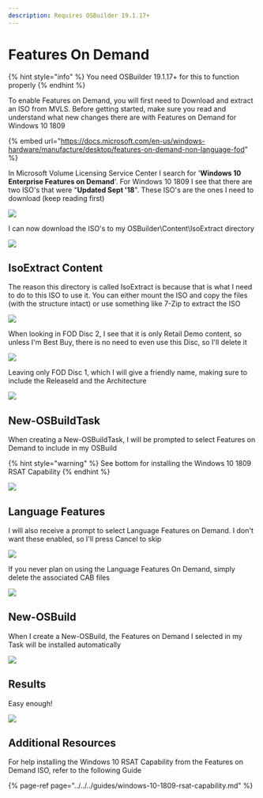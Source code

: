```yaml
---
description: Requires OSBuilder 19.1.17+
---
```


# Features On Demand

{% hint style="info" %}
You need OSBuilder 19.1.17+ for this to function properly
{% endhint %}

To enable Features on Demand, you will first need to Download and extract an ISO from MVLS.  Before getting started, make sure you read and understand what new changes there are with Features on Demand for Windows 10 1809

{% embed url="https://docs.microsoft.com/en-us/windows-hardware/manufacture/desktop/features-on-demand-non-language-fod" %}

In Microsoft Volume Licensing Service Center I search for '**Windows 10 Enterprise Features on Demand**'.  For Windows 10 1809 I see that there are two ISO's that were "**Updated Sept '18**".  These ISO's are the ones I need to download \(keep reading first\)

![](../../../../../.gitbook/assets/2019-01-16_23-01-22.png)

I can now download the ISO's to my OSBuilder\Content\IsoExtract directory

![](../../../../../.gitbook/assets/2019-01-16_23-20-21.png)

## IsoExtract Content

The reason this directory is called IsoExtract is because that is what I need to do to this ISO to use it.  You can either mount the ISO and copy the files \(with the structure intact\) or use something like 7-Zip to extract the ISO

![](../../../../../.gitbook/assets/2019-01-16_23-20-57.png)

When looking in FOD Disc 2, I see that it is only Retail Demo content, so unless I'm Best Buy, there is no need to even use this Disc, so I'll delete it

![](../../../../../.gitbook/assets/2019-01-16_23-28-56.png)

Leaving only FOD Disc 1, which I will give a friendly name, making sure to include the ReleaseId and the Architecture

![](../../../../../.gitbook/assets/2019-01-16_23-29-24.png)

## New-OSBuildTask

When creating a New-OSBuildTask, I will be prompted to select Features on Demand to include in my OSBuild

{% hint style="warning" %}
See bottom for installing the Windows 10 1809 RSAT Capability
{% endhint %}

![](../../../../../.gitbook/assets/2019-01-17_11-38-53.png)

## Language Features

I will also receive a prompt to select Language Features on Demand. I don't want these enabled, so I'll press Cancel to skip

![](../../../../../.gitbook/assets/2019-01-17_11-42-59.png)

If you never plan on using the Language Features On Demand, simply delete the associated CAB files

![](../../../../../.gitbook/assets/2019-01-17_11-46-07.png)

## New-OSBuild

When I create a New-OSBuild, the Features on Demand I selected in my Task will be installed automatically

![](../../../../../.gitbook/assets/2019-01-17_11-47-56.png)

## Results

Easy enough!

![](../../../../../.gitbook/assets/2019-01-17_3-26-04.png)

## Additional Resources

For help installing the Windows 10 RSAT Capability from the Features on Demand ISO, refer to the following Guide

{% page-ref page="../../../guides/windows-10-1809-rsat-capability.md" %}

